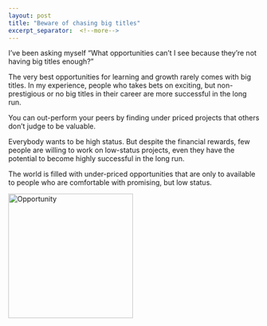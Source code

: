 ```yaml
---
layout: post
title: "Beware of chasing big titles"
excerpt_separator:  <!--more-->
---
```

<!-- <img src="/blog/images/dhruvbogra.jpg" alt="Digital transformation"> 
<a href="https://www.amazon.in/Grit-Gravel-Gear-hundred-bicycle-ebook/dp/B086YY3JG3/ref=sr_1_2?crid=3UQZO2B51BO7C&dchild=1&keywords=dhruv+bogra&qid=1592308563&sprefix=dhruv+bogra%2Caps%2C458&sr=8-2">Grit, Gravel and Gear</a> -->

I’ve been asking myself “What opportunities can’t I see because they’re not having big titles enough?”

The very best opportunities for learning and growth rarely comes with big titles. In my experience, people who takes bets on exciting, but non-prestigious or no big titles in their career are more successful in the long run.

You can out-perform your peers by finding under priced projects that others don’t judge to be valuable.

Everybody wants to be high status. But despite the financial rewards, few people are willing to work on low-status projects, even they have the potential to become highly successful in the long run.
 
The world is filled with under-priced opportunities that are only to available to people who are comfortable with promising, but low status. 

<img src="/blog/images/opportunity.jpg" alt="Opportunity" style="width:250px;"> 

<br>
<script type="text/javascript" src="https://platform-api.sharethis.com/js/sharethis.js#property=5eaba5f77525e90012616b98&product=inline-share-buttons" async="async"></script>

<div class="sharethis-inline-share-buttons"></div>